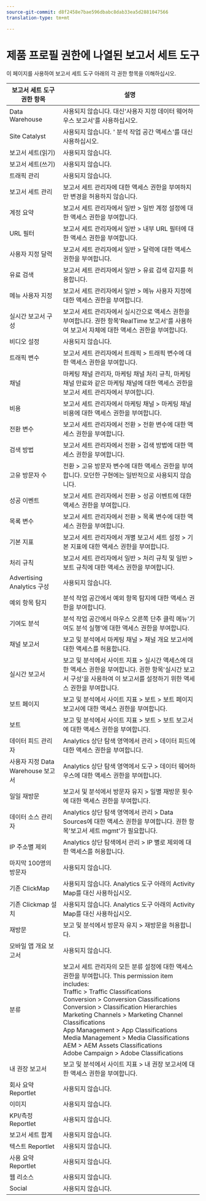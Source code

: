 ```yaml
---
source-git-commit: d8f2458e7bae596dbabc8dab33ea5d2881047566
translation-type: tm+mt

---
```

# 제품 프로필 권한에 나열된 보고서 세트 도구

이 페이지를 사용하여 보고서 세트 도구 아래의 각 권한 항목을 이해하십시오.

| 보고서 세트 도구 권한 항목 | 설명 |
|------|------|
| Data Warehouse | 사용되지 않습니다. 대신'사용자 지정 데이터 웨어하우스 보고서'를 사용하십시오. |
| Site Catalyst | 사용되지 않습니다. ' 분석 작업 공간 액세스'를 대신 사용하십시오. |
| 보고서 세트(읽기) | 사용되지 않습니다. |
| 보고서 세트(쓰기) | 사용되지 않습니다. |
| 트래픽 관리 | 사용되지 않습니다. |
| 보고서 세트 관리 | 보고서 세트 관리자에 대한 액세스 권한을 부여하지만 변경을 허용하지 않습니다. |
| 계정 요약 | 보고서 세트 관리자에서 일반 &gt; 일반 계정 설정에 대한 액세스 권한을 부여합니다. |
| URL 필터 | 보고서 세트 관리자에서 일반 &gt; 내부 URL 필터에 대한 액세스 권한을 부여합니다. |
| 사용자 지정 달력 | 보고서 세트 관리자에서 일반 &gt; 달력에 대한 액세스 권한을 부여합니다. |
| 유료 검색 | 보고서 세트 관리자에서 일반 &gt; 유료 검색 감지를 허용합니다. |
| 메뉴 사용자 지정 | 보고서 세트 관리자에서 일반 &gt; 메뉴 사용자 지정에 대한 액세스 권한을 부여합니다. |
| 실시간 보고서 구성 | 보고서 세트 관리자에서 실시간으로 액세스 권한을 부여합니다. 권한 항목'RealTime 보고서'를 사용하여 보고서 자체에 대한 액세스 권한을 부여합니다. |
| 비디오 설정 | 사용되지 않습니다. |
| 트래픽 변수 | 보고서 세트 관리자에서 트래픽 &gt; 트래픽 변수에 대한 액세스 권한을 부여합니다. |
| 채널 | 마케팅 채널 관리자, 마케팅 채널 처리 규칙, 마케팅 채널 만료와 같은 마케팅 채널에 대한 액세스 권한을 보고서 세트 관리자에서 부여합니다. |
| 비용 | 보고서 세트 관리자에서 마케팅 채널 &gt; 마케팅 채널 비용에 대한 액세스 권한을 부여합니다. |
| 전환 변수 | 보고서 세트 관리자에서 전환 &gt; 전환 변수에 대한 액세스 권한을 부여합니다. |
| 검색 방법 | 보고서 세트 관리자에서 전환 &gt; 검색 방법에 대한 액세스 권한을 부여합니다. |
| 고유 방문자 수 | 전환 &gt; 고유 방문자 변수에 대한 액세스 권한을 부여합니다. 모던한 구현에는 일반적으로 사용되지 않습니다. |
| 성공 이벤트 | 보고서 세트 관리자에서 전환 &gt; 성공 이벤트에 대한 액세스 권한을 부여합니다. |
| 목록 변수 | 보고서 세트 관리자에서 전환 &gt; 목록 변수에 대한 액세스 권한을 부여합니다. |
| 기본 지표 | 보고서 세트 관리자에서 개별 보고서 세트 설정 &gt; 기본 지표에 대한 액세스 권한을 부여합니다. |
| 처리 규칙 | 보고서 세트 관리자에서 일반 &gt; 처리 규칙 및 일반 &gt; 보트 규칙에 대한 액세스 권한을 부여합니다. |
| Advertising Analytics 구성 | 사용되지 않습니다. |
| 예외 항목 탐지 | 분석 작업 공간에서 예외 항목 탐지에 대한 액세스 권한을 부여합니다. |
| 기여도 분석 | 분석 작업 공간에서 마우스 오른쪽 단추 클릭 메뉴'기여도 분석 실행'에 대한 액세스 권한을 부여합니다. |
| 채널 보고서 | 보고 및 분석에서 마케팅 채널 &gt; 채널 개요 보고서에 대한 액세스를 허용합니다. |
| 실시간 보고서 | 보고 및 분석에서 사이트 지표 &gt; 실시간 액세스에 대한 액세스 권한을 부여합니다. 권한 항목'실시간 보고서 구성'을 사용하여 이 보고서를 설정하기 위한 액세스 권한을 부여합니다. |
| 보트 페이지 | 보고 및 분석에서 사이트 지표 &gt; 보트 &gt; 보트 페이지 보고서에 대한 액세스 권한을 부여합니다. |
| 보트 | 보고 및 분석에서 사이트 지표 &gt; 보트 &gt; 보트 보고서에 대한 액세스 권한을 부여합니다. |
| 데이터 피드 관리자 | Analytics 상단 탐색 영역에서 관리 &gt; 데이터 피드에 대한 액세스 권한을 부여합니다. |
| 사용자 지정 Data Warehouse 보고서 | Analytics 상단 탐색 영역에서 도구 &gt; 데이터 웨어하우스에 대한 액세스 권한을 부여합니다. |
| 일일 재방문 | 보고서 및 분석에서 방문자 유지 &gt; 일별 재방문 횟수에 대한 액세스 권한을 부여합니다. |
| 데이터 소스 관리자 | Analytics 상단 탐색 영역에서 관리 &gt; Data Sources에 대한 액세스 권한을 부여합니다. 권한 항목'보고서 세트 mgmt'가 필요합니다. |
| IP 주소별 제외 | Analytics 상단 탐색에서 관리 &gt; IP 별로 제외에 대한 액세스를 허용합니다. |
| 마지막 100명의 방문자 | 사용되지 않습니다. |
| 기존 ClickMap | 사용되지 않습니다. Analytics 도구 아래의 Activity Map를 대신 사용하십시오. |
| 기존 Clickmap 설치 | 사용되지 않습니다. Analytics 도구 아래의 Activity Map를 대신 사용하십시오. |
| 재방문 | 보고 및 분석에서 방문자 유지 &gt; 재방문을 허용합니다. |
| 모바일 앱 개요 보고서 | 사용되지 않습니다. |
| 분류 | 보고서 세트 관리자의 모든 분류 설정에 대한 액세스 권한을 부여합니다. This permission item includes: <br>Traffic &gt; Traffic Classifications<br>Conversion &gt; Conversion Classifications<br>Conversion &gt; Classification Hierarchies<br>Marketing Channels &gt; Marketing Channel Classifications<br>App Management &gt; App Classifications<br>Media Management &gt; Media Classifications<br>AEM &gt; AEM Assets Classifications<br>Adobe Campaign &gt; Adobe Classifications |
| 내 권장 보고서 | 보고 및 분석에서 사이트 지표 &gt; 내 권장 보고서에 대한 액세스 권한을 부여합니다. |
| 회사 요약 Reportlet | 사용되지 않습니다. |
| 이미지 | 사용되지 않습니다. |
| KPI/측정 Reportlet | 사용되지 않습니다. |
| 보고서 세트 합계 | 사용되지 않습니다. |
| 텍스트 Reportlet | 사용되지 않습니다. |
| 사용 요약 Reportlet | 사용되지 않습니다. |
| 웹 리소스 | 사용되지 않습니다. |
| Social | 사용되지 않습니다. |
